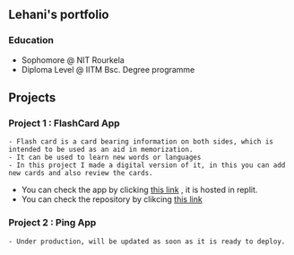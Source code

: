 ## Lehani's portfolio

### Education
  - Sophomore @ NIT Rourkela
  - Diploma Level @ IITM Bsc. Degree programme

## Projects
  ### Project 1 : FlashCard App
    - Flash card is a card bearing information on both sides, which is intended to be used as an aid in memorization.
    - It can be used to learn new words or languages
    - In this project I made a digital version of it, in this you can add new cards and also review the cards.
   - You can check the app by clicking [this link](https://madfinalproject.lehanirajraj.repl.co/) , it is hosted in replit.
   - You can check the repository by clikcing [this link](https://github.com/lehani1/FlashCard-App)
  ### Project 2 : Ping App
    - Under production, will be updated as soon as it is ready to deploy.
